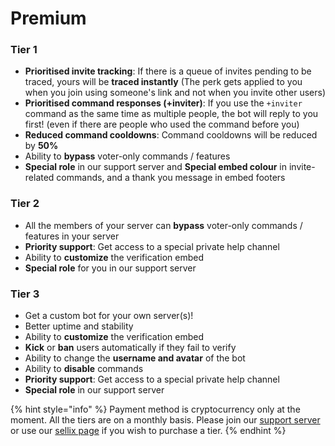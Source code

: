 # Premium

### Tier 1

* **Prioritised invite tracking**: If there is a queue of invites pending to be traced, yours will be **traced instantly** (The perk gets applied to you when you join using someone's link and not when you invite other users)
* **Prioritised command responses (+inviter)**: If you use the `+inviter` command as the same time as multiple people, the bot will reply to you first! (even if there are people who used the command before you)
* **Reduced command cooldowns**: Command cooldowns will be reduced by **50%**
* Ability to **bypass** voter-only commands / features
* **Special role** in our support server and **Special embed colour** in invite-related commands, and a thank you message in embed footers

### Tier 2

* All the members of your server can **bypass** voter-only commands / features in your server
* **Priority support**: Get access to a special private help channel
* Ability to **customize** the verification embed
* **Special role** for you in our support server 

### Tier 3

* Get a custom bot for your own server(s)!
* Better uptime and stability
* Ability to **customize** the verification embed
* **Kick** or **ban** users automatically if they fail to verify
* Ability to change the **username and avatar** of the bot
* Ability to **disable** commands
* **Priority support**: Get access to a special private help channel
* **Special role** in our support server

{% hint style="info" %}
Payment method is cryptocurrency only at the moment. All the tiers are on a monthly basis. Please join our [support server](https://discord.gg/rQxgcWw6Ea) or use our [sellix page](https://invi.sellix.io) if you wish to purchase a tier.
{% endhint %}
